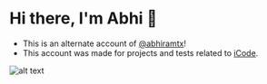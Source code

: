 # Hi there, I'm Abhi 👋

- This is an alternate account of [@abhiramtx](https://github.com/abhiramtx)!
- This account was made for projects and tests related to [iCode](https://icodeschool.com/plano109/).

![alt text](https://avatars.githubusercontent.com/u/106994329?v=4)
